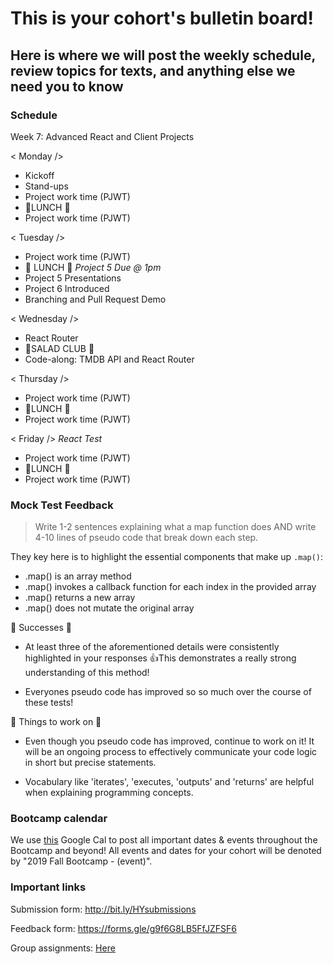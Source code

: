 # This is your cohort's bulletin board! 
## Here is where we will post the weekly schedule, review topics for texts, and anything else we need you to know

### Schedule
Week 7: Advanced React and Client Projects

< Monday /> 
* Kickoff
* Stand-ups
* Project work time (PJWT)
* 🍴LUNCH 🍴
* Project work time (PJWT)


< Tuesday /> 
* Project work time (PJWT)
* 🍴 LUNCH 🍴
_Project 5 Due @ 1pm_
* Project 5 Presentations
* Project 6 Introduced
* Branching and Pull Request Demo


< Wednesday /> 
* React Router
* 🥗SALAD CLUB 🥗
* Code-along: TMDB API and React Router


< Thursday /> 
* Project work time (PJWT)
* 🍴LUNCH 🍴 
* Project work time (PJWT)


< Friday />
_React Test_
* Project work time (PJWT)
* 🍴LUNCH 🍴
* Project work time (PJWT)

### Mock Test Feedback
> Write 1-2 sentences explaining what a map function does AND write 4-10 lines of pseudo code that break down each step.

They key here is to highlight the essential components that make up `.map()`:
* .map() is an array method
* .map() invokes a callback function for each index in the provided array
* .map() returns a new array
* .map() does not mutate the original array


🎉 Successes 🎉
* At least three of the aforementioned details were consistently highlighted in your responses 👍This demonstrates a really strong understanding of this method!

* Everyones pseudo code has improved so so much over the course of these tests! 

🔨 Things to work on 🔨
* Even though you pseudo code has improved, continue to work on it! It will be an ongoing process to effectively communicate your code logic in short but precise statements.

* Vocabulary like 'iterates', 'executes, 'outputs' and 'returns' are helpful when explaining programming concepts.


### Bootcamp calendar
We use [this](https://calendar.google.com/calendar/embed?src=hackeryou.com_ckj6930nr6kraakaisos09cccs%40group.calendar.google.com&ctz=America%2FToronto) Google Cal to post all important dates & events throughout the Bootcamp and beyond! All events and dates for your cohort will be denoted by "2019 Fall Bootcamp - (event)".

### Important links
Submission form: http://bit.ly/HYsubmissions

Feedback form: https://forms.gle/g9f6G8LB5FfJZFSF6

Group assignments: [Here](https://docs.google.com/spreadsheets/d/12P9pcvsRTf7Qek_FYETltPLghetwuyy5epxRaxqRns4/edit#gid=1112317742)

